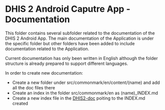 # DHIS 2 Android Caputre App - Documentation

This folder contains several subfolder related to the documentation of the DHIS 2 Android App. The main documentation of the Application is under the specific folder but other folders have been added to include documentation related to the Application. 

Current documentation has only been written in English although the folder structure is already prepared to support different languages.

In order to create new documentation:

* Create a new folder under src/commonmark/en/content/(name) and add all the doc files there
* Create an index in the folder src/commonmark/en as (name)\_INDEX.md
* Create a new index file in the [DHIS2-doc](https://github.com/dhis2/dhis2-docs/tree/master/src/commonmark/en) poiting to the INDEX.md created
